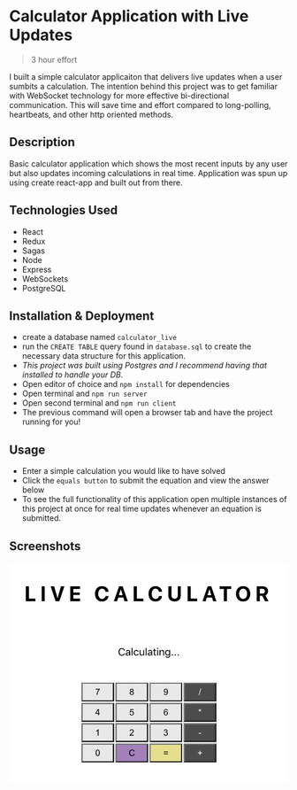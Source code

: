 # Calculator Application with Live Updates

> 3 hour effort

I built a simple calculator applicaiton that delivers live updates when a user sumbits a calculation. The intention behind this project was to get familiar with WebSocket technology for more effective bi-directional communication. This will save time and effort compared to long-polling, heartbeats, and other http oriented methods. 

## Description

Basic calculator application which shows the most recent inputs by any user but also updates incoming calculations in real time. Application was spun up using create react-app and built out from there. 

## Technologies Used

- React
- Redux
- Sagas
- Node
- Express
- WebSockets
- PostgreSQL

## Installation & Deployment

- create a database named ```calculator_live```
- run the ```CREATE TABLE``` query found in ```database.sql``` to create the necessary data structure for this application.
- _This project was built using Postgres and I recommend having that installed to handle your DB._
- Open editor of choice and ```npm install``` for dependencies
- Open terminal and ```npm run server``` 
- Open second terminal and ```npm run client```
- The previous command will open a browser tab and have the project running for you!


## Usage

- Enter a simple calculation you would like to have solved
- Click the ```equals button``` to submit the equation and view the answer below
- To see the full functionality of this application open multiple instances of this project at once for real time updates whenever an equation is submitted. 

## Screenshots

![image](public/home.png)

